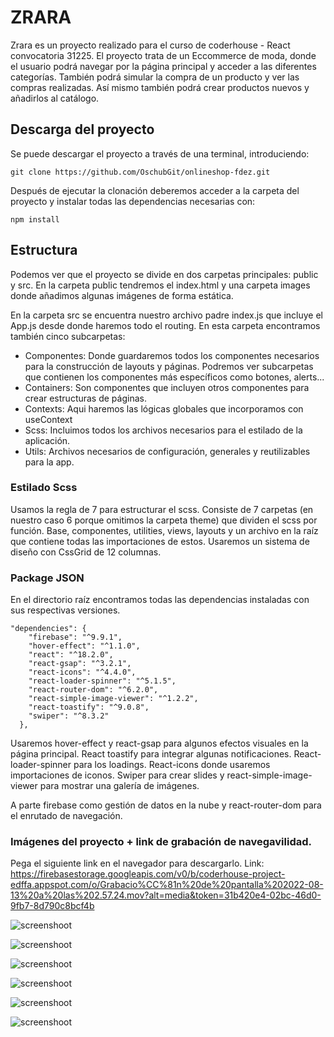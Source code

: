# ZRARA
Zrara es un proyecto realizado para el curso de coderhouse - React convocatoria 31225. 
El proyecto trata de un Eccommerce de moda, donde el usuario podrá navegar por la página principal y acceder a las diferentes categorías. También podrá simular la compra de un producto y ver las compras realizadas. Así mismo también podrá crear productos nuevos y añadirlos al catálogo.

## Descarga del proyecto
Se puede descargar el proyecto a través de una terminal, introduciendo:

`git clone https://github.com/OschubGit/onlineshop-fdez.git`

Después de ejecutar la clonación deberemos acceder a la carpeta del proyecto y instalar todas las dependencias necesarias con:

`npm install`

## Estructura
Podemos ver que el proyecto se divide en dos carpetas principales: public y src.
En la carpeta public tendremos el index.html y una carpeta images donde añadimos algunas imágenes de forma estática.

En la carpeta src se encuentra nuestro archivo padre index.js que incluye el App.js desde donde haremos todo el routing. En esta carpeta encontramos también cinco subcarpetas:

- Componentes: Donde guardaremos todos los componentes necesarios para la construcción de layouts y páginas. Podremos ver subcarpetas que contienen los componentes más específicos como botones, alerts...
- Containers: Son componentes que incluyen otros componentes para crear estructuras de páginas.
- Contexts: Aqui haremos las lógicas globales que incorporamos con useContext
- Scss: Incluimos todos los archivos necesarios para el estilado de la aplicación. 
- Utils: Archivos necesarios de configuración, generales y reutilizables para la app.

### Estilado Scss
Usamos la regla de 7 para estructurar el scss. Consiste de 7 carpetas (en nuestro caso 6 porque omitimos la carpeta theme) que dividen el scss por función. Base, componentes, utilities, views, layouts y un archivo en la raíz que contiene todas las importaciones de estos. Usaremos un sistema de diseño con CssGrid de 12 columnas.

### Package JSON
En el directorio raíz encontramos todas las dependencias instaladas con sus respectivas versiones.

    "dependencies": {
        "firebase": "^9.9.1",
        "hover-effect": "^1.1.0",
        "react": "^18.2.0",
        "react-gsap": "^3.2.1",
        "react-icons": "^4.4.0",
        "react-loader-spinner": "^5.1.5",
        "react-router-dom": "^6.2.0",
        "react-simple-image-viewer": "^1.2.2",
        "react-toastify": "^9.0.8",
        "swiper": "^8.3.2"
      },

Usaremos hover-effect y react-gsap para algunos efectos visuales en la página principal. React toastify para integrar algunas notificaciones. React-loader-spinner para los loadings. React-icons donde usaremos importaciones de iconos. Swiper para crear slides y react-simple-image-viewer para mostrar una galería de imágenes.

A parte firebase como gestión de datos en la nube y react-router-dom para el enrutado de navegación.

### Imágenes del proyecto + link de grabación de navegavilidad.

Pega el siguiente link en el navegador para descargarlo.
Link: https://firebasestorage.googleapis.com/v0/b/coderhouse-project-edffa.appspot.com/o/Grabacio%CC%81n%20de%20pantalla%202022-08-13%20a%20las%202.57.24.mov?alt=media&token=31b420e4-02bc-46d0-9fb7-8d790c8bcf4b

![screenshoot](https://firebasestorage.googleapis.com/v0/b/coderhouse-project-edffa.appspot.com/o/screely-1660351564146.png?alt=media&token=c269bc9e-07e7-4672-8217-07e4a527896b)

![screenshoot](https://firebasestorage.googleapis.com/v0/b/coderhouse-project-edffa.appspot.com/o/screely-1660351574073.png?alt=media&token=a858eb89-9778-43aa-8d97-cc71c29c1441)

![screenshoot](https://firebasestorage.googleapis.com/v0/b/coderhouse-project-edffa.appspot.com/o/screely-1660351582555.png?alt=media&token=8ce7355f-d718-4b29-8b82-a162f6de5bbb)

![screenshoot](https://firebasestorage.googleapis.com/v0/b/coderhouse-project-edffa.appspot.com/o/screely-1660351600087.png?alt=media&token=e99c04e6-d5ea-4605-882c-5be988eeef71)

![screenshoot](https://firebasestorage.googleapis.com/v0/b/coderhouse-project-edffa.appspot.com/o/screely-1660353361373.png?alt=media&token=5f03c34d-c472-478c-ab77-662bf80b30da)

![screenshoot](https://firebasestorage.googleapis.com/v0/b/coderhouse-project-edffa.appspot.com/o/screely-1660353732276.png?alt=media&token=a9631f54-c9e5-4195-beff-eca1dee65053)


